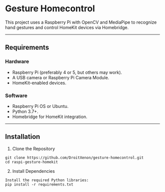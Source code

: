 # Gesture Homecontrol

This project uses a Raspberry Pi with OpenCV and MediaPipe to recognize hand gestures and control HomeKit devices via Homebridge.

---

## Requirements

### Hardware
- Raspberry Pi (preferably 4 or 5, but others may work).
- A USB camera or Raspberry Pi Camera Module.
- HomeKit-enabled devices.

### Software
- Raspberry Pi OS or Ubuntu.
- Python 3.7+.
- Homebridge for HomeKit integration.

---

## Installation

1. Clone the Repository
```
git clone https://github.com/DroitXenon/gesture-homecontrol.git
cd raspi-gesture-homekit
```

2. Install Dependencies
```
Install the required Python libraries:
pip install -r requirements.txt
```
